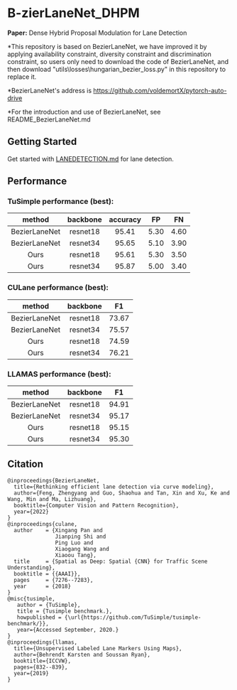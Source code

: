 # B-zierLaneNet_DHPM
**Paper:** Dense Hybrid Proposal Modulation for Lane Detection

*This repository is based on BezierLaneNet, we have improved it by applying availability constraint, diversity constraint and discrimination constraint, so users only need to download the code of BezierLaneNet, and then download "utils\losses\hungarian_bezier_loss.py" in this repository to replace it.

*BezierLaneNet's address is https://github.com/voldemortX/pytorch-auto-drive

*For the introduction and use of BezierLaneNet, see README_BezierLaneNet.md

## Getting Started

Get started with [LANEDETECTION.md](docs/LANEDETECTION.md) for lane detection.

## Performance
### TuSimple performance (best):
| method | backbone | accuracy | FP | FN |
| :---: | :---: | :---: | :---: | :---: |
|BezierLaneNet| resnet18 | 95.41 | 5.30 | 4.60 |
|BezierLaneNet| resnet34 | 95.65 | 5.10 | 3.90 |
| Ours | resnet18 | 95.61 | 5.30 | 3.50 |
| Ours | resnet34 | 95.87 | 5.00 | 3.40 |

### CULane performance (best):
| method | backbone | F1 |
| :---: | :---: | :---: |
|BezierLaneNet| resnet18 | 73.67 |
|BezierLaneNet| resnet34 | 75.57 |
| Ours | resnet18 | 74.59 |
| Ours | resnet34 | 76.21 |

### LLAMAS performance (best):
| method | backbone | F1 |
| :---: | :---: | :---: |
|BezierLaneNet| resnet18 | 94.91 |
|BezierLaneNet| resnet34 | 95.17 |
| Ours | resnet18 | 95.15 |
| Ours | resnet34 | 95.30 |


## Citation

```
@inproceedings{BezierLaneNet,
  title={Rethinking efficient lane detection via curve modeling},
  author={Feng, Zhengyang and Guo, Shaohua and Tan, Xin and Xu, Ke and Wang, Min and Ma, Lizhuang},
  booktitle={Computer Vision and Pattern Recognition},
  year={2022}
}
@inproceedings{culane,
  author    = {Xingang Pan and
               Jianping Shi and
               Ping Luo and
               Xiaogang Wang and
               Xiaoou Tang},
  title     = {Spatial as Deep: Spatial {CNN} for Traffic Scene Understanding},
  booktitle = {{AAAI}},
  pages     = {7276--7283},
  year      = {2018}
}
@misc{tusimple,
   author = {TuSimple},
   title = {Tusimple benchmark.},
   howpublished = {\url{https://github.com/TuSimple/tusimple-benchmark/}},
   year={Accessed September, 2020.}
}
@inproceedings{llamas,
  title={Unsupervised Labeled Lane Markers Using Maps},
  author={Behrendt Karsten and Soussan Ryan},
  booktitle={ICCVW},
  pages={832--839},
  year={2019}
}
```
